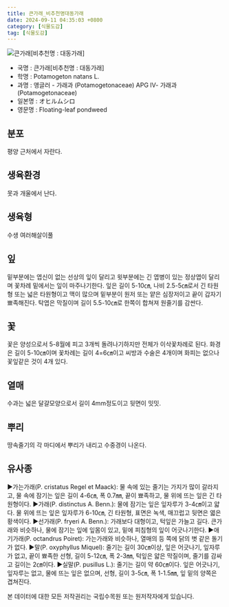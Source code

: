 ```yaml
---
title: 큰가래_비추천명대동가래
date: 2024-09-11 04:35:03 +0800
category: [식물도감]
tag: [식물도감]
---
```




![큰가래[비추천명 : 대동가래]](/fileUpload/plants/basic/Potamogetonaceae/Potamogeton/12219/12219_1_th2.jpg)
- 국명 : 큰가래[비추천명 : 대동가래]
- 학명 : Potamogeton natans L.
- 과명 : 앵글러 - 가래과 (Potamogetonaceae) APG Ⅳ- 가래과 (Potamogetonaceae)
- 일본명 : オヒルムシロ
- 영문명 : Floating-leaf pondweed


## 분포
평양 근처에서 자란다.
## 생육환경
못과 개울에서 난다.
## 생육형
수생 여러해살이풀
## 잎
밑부분에는 엽신이 없는 선상의 잎이 달리고 윗부분에는 긴 엽병이 있는 정상엽이 달리며 꽃차례 밑에서는 잎이 마주나기한다. 잎은 길이 5-10㎝, 나비 2.5-5㎝로서 긴 타원형 또는 넓은 타원형이고 맥이 많으며 밑부분이 원저 또는 얕은 심장저이고 끝이 갑자기 뾰족해진다. 탁엽은 막질이며 길이 5.5-10㎝로 한쪽이 합쳐져 원줄기를 감싼다.
## 꽃
꽃은 양성으로서 5-8월에 피고 3개씩 돌려나기하지만 전체가 이삭꽃차례로 된다. 화경은 길이 5-10㎝이며 꽃차례는 길이 4=6㎝이고 씨방과 수술은 4개이며 화피는 없으나 꽃잎같은 것이 4개 있다.
## 열매
수과는 넓은 달걀모양으로서 길이 4mm정도이고 뒷면이 밋밋.
## 뿌리
땅속줄기의 각 마디에서 뿌리가 내리고 수중경이 나온다.
## 유사종
▶가는가래(P. cristatus Regel et Maack): 물 속에 있는 줄기는 가지가 많이 갈라지고, 물 속에 잠기는 잎은 길이 4-6㎝, 폭 0.7㎜, 끝이 뾰족하고, 물 위에 뜨는 잎은 긴 타원형이다.▶가래(P. distinctus A. Benn.): 물에 잠기는 잎은 잎자루가 3-4㎝이고 얇다. 물 위에 뜨는 잎은 잎자루가 6-10㎝, 긴 타원형, 표면은 녹색, 매끄럽고 뒷면은 엷은 황색이다. ▶선가래(P. fryeri A. Benn.): 가래보다 대형이고, 턱잎은 가늘고 길다. 큰가래와 비슷하나, 물에 잠기는 잎에 잎몸이 있고, 밑에 피침형의 잎이 어긋나기한다.▶애기가래(P. octandrus Poiret): 가는가래와 비슷하나, 열매의 등 쪽에 닭의 볏 같은 돌기가 없다. ▶말(P. oxyphyllus Miquel): 줄기는 길이 30㎝이상, 잎은 어긋나기, 잎자루가 없고, 끝이 뾰족한 선형, 길이 5-12㎝, 폭 2-3㎜, 턱잎은 얇은 막질이며, 줄기를 감싸고 길이는 2㎝이다. ▶실말(P. pusillus L.): 줄기는 길이 약 60㎝이다. 잎은 어긋나기, 잎자루는 없고, 물에 뜨는 잎은 없으며, 선형, 길이 3-5㎝, 폭 1-1.5㎜, 잎 밑의 양쪽은 겹쳐진다.






본 데이터에 대한 모든 저작권리는 국립수목원 또는 원저작자에게 있습니다.
